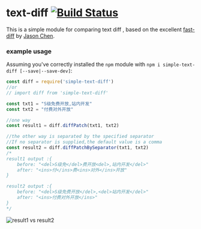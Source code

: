 # text-diff [![Build Status](https://travis-ci.org/jhchen/fast-diff.svg)](https://travis-ci.org/jhchen/fast-diff)

This is a simple module for comparing  text diff , based on the excellent [fast-diff](https://github.com/jhchen/fast-diff) by [Jason Chen](https://github.com/jhchen).

### example usage

Assuming you've correctly installed the `npm` module with `npm i simple-text-diff [--save|--save-dev]`:

```js
const diff = require('simple-text-diff')
//or
// import diff from 'simple-text-diff'

const txt1 = "S级免费开放,站内开发"
const txt2 = "付费对外开放"

//one way 
const result1 = diff.diffPatch(txt1, txt2)

//the other way is separated by the specified separator
//If no separator is supplied,the default value is a comma
const result2 = diff.diffPatchBySeparator(txt1, txt2)
/* 
result1 output :{
    before: "<del>S级免</del>费开放<del>,站内开发</del>"
    after: "<ins>付</ins>费<ins>对外</ins>开放"
}

result2 output :{
    before: "<del>S级免费开放</del>,<del>站内开发</del>"
    after: "<ins>付费对外开放</ins>"
}
*/
```


![result1 vs result2 ](https://i.loli.net/2020/02/21/aBX9cVzbUxmvwty.png)
